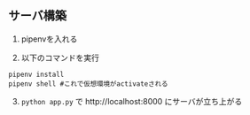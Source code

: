 ## サーバ構築
1. pipenvを入れる

2. 以下のコマンドを実行

```
pipenv install
pipenv shell #これで仮想環境がactivateされる
```

3. `python app.py` で http://localhost:8000 にサーバが立ち上がる
